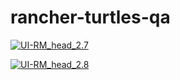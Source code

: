 # rancher-turtles-qa

[![UI-RM_head_2.7](https://github.com/juadk/rancher-turtles-qa/actions/workflows/ui-rm_head_2.7.yaml/badge.svg?branch=main)](https://github.com/juadk/rancher-turtles-qa/actions/workflows/ui-rm_head_2.7.yaml)

[![UI-RM_head_2.8](https://github.com/juadk/rancher-turtles-qa/actions/workflows/ui-rm_head_2.8.yaml/badge.svg?branch=main)](https://github.com/juadk/rancher-turtles-qa/actions/workflows/ui-rm_head_2.8.yaml)
